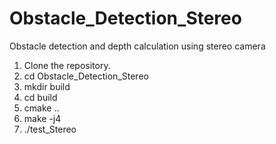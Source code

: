 # Obstacle_Detection_Stereo
Obstacle detection and depth calculation using stereo camera

1. Clone the repository.
2. cd Obstacle_Detection_Stereo
3. mkdir build
4. cd build
5. cmake ..
6. make -j4
7. ./test_Stereo



